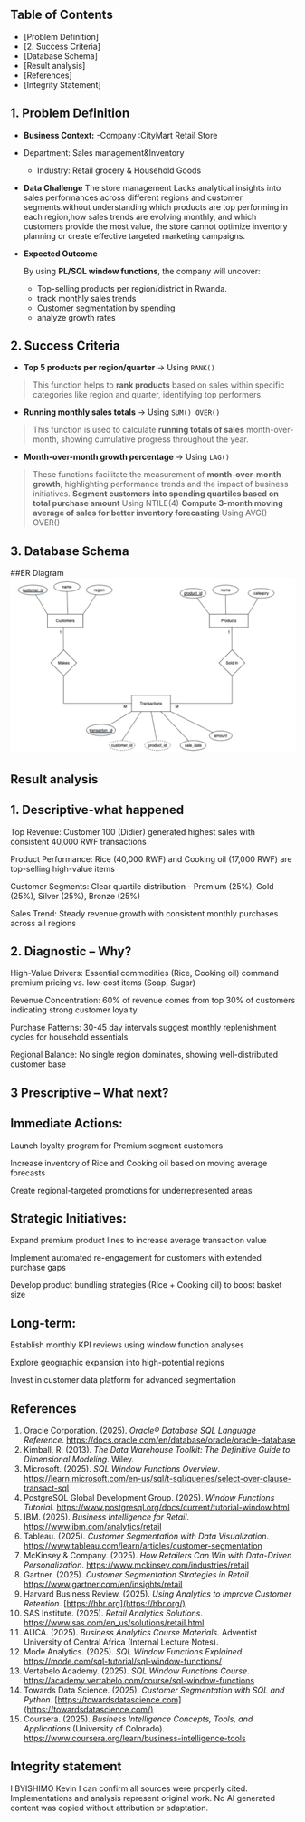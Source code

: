 ## Table of Contents

- [Problem Definition]
- [2. Success Criteria]
- [Database Schema]
- [Result analysis]
- [References]
- [Integrity Statement]
  










## 1. Problem Definition

- **Business Context:**
-Company :CityMart Retail Store
- Department: Sales management&Inventory
    - Industry: Retail grocery & Household Goods
- **Data Challenge**
    The store management Lacks analytical insights into sales performances across different regions and customer segments.without understanding which products are top performing in each region,how sales trends are evolving monthly, and which customers provide the most value, the store cannot optimize inventory planning or create effective targeted marketing campaigns. 
    
- **Expected Outcome**
    
    By using **PL/SQL window functions**, the company will uncover:
    
    - Top-selling products per region/district in Rwanda.
    - track monthly sales trends
    - Customer segmentation by spending
    - analyze growth rates

## 2. Success Criteria

- **Top 5 products per region/quarter** → Using `RANK()`

> This function helps to **rank products** based on sales within specific categories like region and quarter, identifying top performers.
> 
- **Running monthly sales totals** → Using `SUM() OVER()`

> This function is used to calculate **running totals of sales** month-over-month, showing cumulative progress throughout the year.
> 
- **Month-over-month growth percentage** → Using `LAG()`

> These functions facilitate the measurement of **month-over-month growth**, highlighting performance trends and the impact of business initiatives.
> **Segment customers into spending quartiles based on total purchase amount** Using NTILE(4)
> **Compute 3-month moving average of sales for better inventory forecasting** Using AVG() OVER()




## 3.   Database Schema
##ER Diagram
![ER Diagram](plsqlscreenshots/13_ER_Diagram.png)

## Result analysis
## 1. Descriptive-what happened
   Top Revenue: Customer 100 (Didier) generated highest sales with consistent 40,000 RWF transactions

Product Performance: Rice (40,000 RWF) and Cooking oil (17,000 RWF) are top-selling high-value items

Customer Segments: Clear quartile distribution - Premium (25%), Gold (25%), Silver (25%), Bronze (25%)

Sales Trend: Steady revenue growth with consistent monthly purchases across all regions
## 2. Diagnostic – Why? 
High-Value Drivers: Essential commodities (Rice, Cooking oil) command premium pricing vs. low-cost items (Soap, Sugar)

Revenue Concentration: 60% of revenue comes from top 30% of customers indicating strong customer loyalty

Purchase Patterns: 30-45 day intervals suggest monthly replenishment cycles for household essentials

Regional Balance: No single region dominates, showing well-distributed customer base
## 3  Prescriptive – What next? 
## Immediate Actions:

Launch loyalty program for Premium segment customers

Increase inventory of Rice and Cooking oil based on moving average forecasts

Create regional-targeted promotions for underrepresented areas

## Strategic Initiatives:

Expand premium product lines to increase average transaction value

Implement automated re-engagement for customers with extended purchase gaps

Develop product bundling strategies (Rice + Cooking oil) to boost basket size

## Long-term:

Establish monthly KPI reviews using window function analyses

Explore geographic expansion into high-potential regions

Invest in customer data platform for advanced segmentation


## References

1. Oracle Corporation. (2025). *Oracle® Database SQL Language Reference*. https://docs.oracle.com/en/database/oracle/oracle-database
2. Kimball, R. (2013). *The Data Warehouse Toolkit: The Definitive Guide to Dimensional Modeling*. Wiley.
3. Microsoft. (2025). *SQL Window Functions Overview*. https://learn.microsoft.com/en-us/sql/t-sql/queries/select-over-clause-transact-sql
4. PostgreSQL Global Development Group. (2025). *Window Functions Tutorial*. https://www.postgresql.org/docs/current/tutorial-window.html
5. IBM. (2025). *Business Intelligence for Retail*. https://www.ibm.com/analytics/retail
6. Tableau. (2025). *Customer Segmentation with Data Visualization*. https://www.tableau.com/learn/articles/customer-segmentation
7. McKinsey & Company. (2025). *How Retailers Can Win with Data-Driven Personalization*. https://www.mckinsey.com/industries/retail
8. Gartner. (2025). *Customer Segmentation Strategies in Retail*. https://www.gartner.com/en/insights/retail
9. Harvard Business Review. (2025). *Using Analytics to Improve Customer Retention*. [https://hbr.org](https://hbr.org/)
10. SAS Institute. (2025). *Retail Analytics Solutions*. https://www.sas.com/en_us/solutions/retail.html
11. AUCA. (2025). *Business Analytics Course Materials*. Adventist University of Central Africa (Internal Lecture Notes).
12. Mode Analytics. (2025). *SQL Window Functions Explained*. https://mode.com/sql-tutorial/sql-window-functions/
13. Vertabelo Academy. (2025). *SQL Window Functions Course*. https://academy.vertabelo.com/course/sql-window-functions
14. Towards Data Science. (2025). *Customer Segmentation with SQL and Python*. [https://towardsdatascience.com](https://towardsdatascience.com/)
15. Coursera. (2025). *Business Intelligence Concepts, Tools, and Applications* (University of Colorado). https://www.coursera.org/learn/business-intelligence-tools




## Integrity statement
I BYISHIMO Kevin I can confirm all sources were properly cited. Implementations and analysis represent original work. No AI
generated content was copied without attribution or adaptation.






